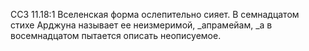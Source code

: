 ССЗ 11.18:1	Вселенская форма ослепительно сияет. В семнадцатом стихе Арджуна называет ее неизмеримой, _апрамейам, _а в восемнадцатом пытается описать неописуемое.